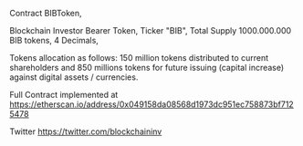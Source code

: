 Contract BIBToken,

Blockchain Investor Bearer Token,
Ticker "BIB",
Total Supply 1000.000.000 BIB tokens,
4 Decimals,

Tokens allocation as follows: 150 million tokens distributed to current shareholders
and 850 millions tokens for future issuing (capital increase) against digital
assets / currencies.


Full Contract implemented at https://etherscan.io/address/0x049158da08568d1973dc951ec758873bf7125478

Twitter https://twitter.com/blockchaininv
